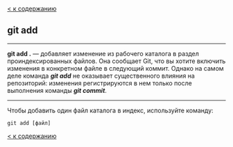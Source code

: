 [< к содержанию](./README.md)

## git add  

***

**git add .** — добавляет изменение из рабочего каталога в раздел проиндексированных файлов. Она сообщает Git, что вы хотите включить изменения в конкретном файле в следующий коммит. Однако на самом деле команда ***git add*** не оказывает существенного влияния на репозиторий: изменения регистрируются в нем только после выполнения команды ***git commit***.

***

Чтобы добавить один файл каталога в индекс, используйте команду:

```bash=markdown
git add [файл]
```

[< к содержанию](./README.md)
